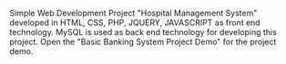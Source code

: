 Simple Web Development Project "Hospital Management System" developed in HTML, CSS, PHP, JQUERY, JAVASCRIPT as front end technology. MySQL is used as back end technology for developing this project.
Open the "Basic Banking System Project Demo" for the project demo.
